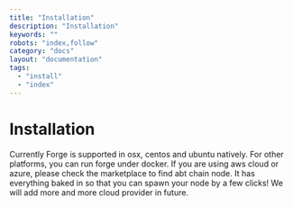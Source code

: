 ```yaml
---
title: "Installation"
description: "Installation"
keywords: ""
robots: "index,follow"
category: "docs"
layout: "documentation"
tags: 
  - "install"
  - "index"
---
```



# Installation
Currently Forge is supported in osx, centos and ubuntu natively. For other platforms, you can run forge under docker.
If you are using aws cloud or azure, please check the marketplace to find abt chain node. It has everything baked in so that you can spawn your node by a few clicks! We will add more and more cloud provider in future.